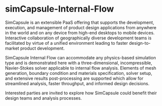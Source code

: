 # simCapsule-Internal-Flow

SimCapsule is an extensible PaaS offering that supports the development, execution, and management of product design applications from anywhere in the world and on any device from high-end desktops to mobile devices. Interactive collaboration of geographically diverse development teams is facilitated by virtue of a unified environment leading to faster design-to-market product development.

SimCapsule Internal Flow can accommodate any physics-based simulation type and is demonstrated here with a three-dimensional, incompressible, Navier-Stokes solver applicable to internal flow analysis. Elements of mesh generation, boundary condition and materials specification, solver setup, and extensive results post-processing are supported which allow for streamlined analysis, faster throughput, and informed design decisions.

Interested parties are invited to explore how SimCapsule could benefit their design teams and analysis processes.
